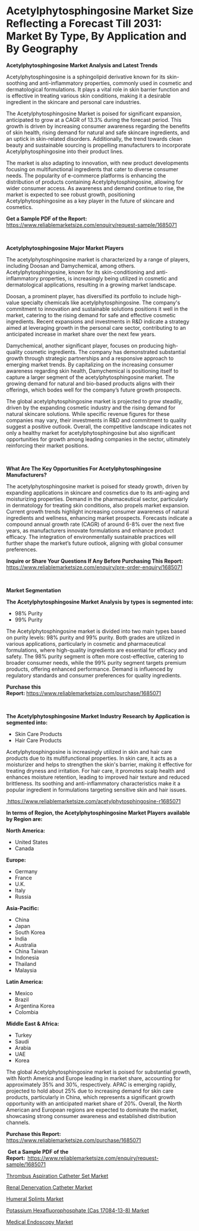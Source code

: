 <p><h1>Acetylphytosphingosine Market Size Reflecting a Forecast Till 2031: Market By Type, By Application and By Geography</h1></p><p><strong>Acetylphytosphingosine Market Analysis and Latest Trends</strong></p>
<p><p>Acetylphytosphingosine is a sphingolipid derivative known for its skin-soothing and anti-inflammatory properties, commonly used in cosmetic and dermatological formulations. It plays a vital role in skin barrier function and is effective in treating various skin conditions, making it a desirable ingredient in the skincare and personal care industries.</p><p>The Acetylphytosphingosine Market is poised for significant expansion, anticipated to grow at a CAGR of 13.3% during the forecast period. This growth is driven by increasing consumer awareness regarding the benefits of skin health, rising demand for natural and safe skincare ingredients, and an uptick in skin-related disorders. Additionally, the trend towards clean beauty and sustainable sourcing is propelling manufacturers to incorporate Acetylphytosphingosine into their product lines.</p><p>The market is also adapting to innovation, with new product developments focusing on multifunctional ingredients that cater to diverse consumer needs. The popularity of e-commerce platforms is enhancing the distribution of products containing Acetylphytosphingosine, allowing for wider consumer access. As awareness and demand continue to rise, the market is expected to see robust growth, positioning Acetylphytosphingosine as a key player in the future of skincare and cosmetics.</p></p>
<p><strong>Get a Sample PDF of the Report:&nbsp;</strong> <a href="https://www.reliablemarketsize.com/enquiry/request-sample/1685071?utm_campaign=1103&utm_medium=2&utm_source=Github&utm_content=ia&utm_term=16102024&utm_id=acetylphytosphingosine">https://www.reliablemarketsize.com/enquiry/request-sample/1685071</a></p>
<p>&nbsp;</p>
<p><strong>Acetylphytosphingosine Major Market Players</strong></p>
<p><p>The acetylphytosphingosine market is characterized by a range of players, including Doosan and Damychemical, among others. Acetylphytosphingosine, known for its skin-conditioning and anti-inflammatory properties, is increasingly being utilized in cosmetic and dermatological applications, resulting in a growing market landscape.</p><p>Doosan, a prominent player, has diversified its portfolio to include high-value specialty chemicals like acetylphytosphingosine. The company's commitment to innovation and sustainable solutions positions it well in the market, catering to the rising demand for safe and effective cosmetic ingredients. Recent expansions and investments in R&D indicate a strategy aimed at leveraging growth in the personal care sector, contributing to an anticipated increase in market share over the next few years.</p><p>Damychemical, another significant player, focuses on producing high-quality cosmetic ingredients. The company has demonstrated substantial growth through strategic partnerships and a responsive approach to emerging market trends. By capitalizing on the increasing consumer awareness regarding skin health, Damychemical is positioning itself to capture a larger segment of the acetylphytosphingosine market. The growing demand for natural and bio-based products aligns with their offerings, which bodes well for the company’s future growth prospects.</p><p>The global acetylphytosphingosine market is projected to grow steadily, driven by the expanding cosmetic industry and the rising demand for natural skincare solutions. While specific revenue figures for these companies may vary, their investments in R&D and commitment to quality suggest a positive outlook. Overall, the competitive landscape indicates not only a healthy market for acetylphytosphingosine but also significant opportunities for growth among leading companies in the sector, ultimately reinforcing their market positions.</p></p>
<p>&nbsp;</p>
<p><strong>What Are The Key Opportunities For Acetylphytosphingosine Manufacturers?</strong></p>
<p><p>The acetylphytosphingosine market is poised for steady growth, driven by expanding applications in skincare and cosmetics due to its anti-aging and moisturizing properties. Demand in the pharmaceutical sector, particularly in dermatology for treating skin conditions, also propels market expansion. Current growth trends highlight increasing consumer awareness of natural ingredients and wellness, enhancing market prospects. Forecasts indicate a compound annual growth rate (CAGR) of around 6-8% over the next five years, as manufacturers innovate formulations and enhance product efficacy. The integration of environmentally sustainable practices will further shape the market’s future outlook, aligning with global consumer preferences.</p></p>
<p><strong>Inquire or Share Your Questions If Any Before Purchasing This Report:</strong> <a href="https://www.reliablemarketsize.com/enquiry/pre-order-enquiry/1685071?utm_campaign=1103&utm_medium=2&utm_source=Github&utm_content=ia&utm_term=16102024&utm_id=acetylphytosphingosine">https://www.reliablemarketsize.com/enquiry/pre-order-enquiry/1685071</a></p>
<p>&nbsp;</p>
<p><strong>Market Segmentation</strong></p>
<p><strong>The Acetylphytosphingosine Market Analysis by types is segmented into:</strong></p>
<p><ul><li>98% Purity</li><li>99% Purity</li></ul></p>
<p><p>The Acetylphytosphingosine market is divided into two main types based on purity levels: 98% purity and 99% purity. Both grades are utilized in various applications, particularly in cosmetic and pharmaceutical formulations, where high-quality ingredients are essential for efficacy and safety. The 98% purity segment is often more cost-effective, catering to broader consumer needs, while the 99% purity segment targets premium products, offering enhanced performance. Demand is influenced by regulatory standards and consumer preferences for quality ingredients.</p></p>
<p><strong>Purchase this Report:&nbsp;</strong><a href="https://www.reliablemarketsize.com/purchase/1685071?utm_campaign=1103&utm_medium=2&utm_source=Github&utm_content=ia&utm_term=16102024&utm_id=acetylphytosphingosine">https://www.reliablemarketsize.com/purchase/1685071</a></p>
<p>&nbsp;</p>
<p><strong>The Acetylphytosphingosine Market Industry Research by Application is segmented into:</strong></p>
<p><ul><li>Skin Care Products</li><li>Hair Care Products</li></ul></p>
<p><p>Acetylphytosphingosine is increasingly utilized in skin and hair care products due to its multifunctional properties. In skin care, it acts as a moisturizer and helps to strengthen the skin's barrier, making it effective for treating dryness and irritation. For hair care, it promotes scalp health and enhances moisture retention, leading to improved hair texture and reduced brittleness. Its soothing and anti-inflammatory characteristics make it a popular ingredient in formulations targeting sensitive skin and hair issues.</p></p>
<p><a href="https://www.reliablemarketsize.com/acetylphytosphingosine-r1685071?utm_campaign=1103&utm_medium=2&utm_source=Github&utm_content=ia&utm_term=16102024&utm_id=acetylphytosphingosine">&nbsp;https://www.reliablemarketsize.com/acetylphytosphingosine-r1685071</a></p>
<p><strong>In terms of Region, the Acetylphytosphingosine Market Players available by Region are:</strong></p>
<p>
    <p> <strong> North America: </strong>
        <ul>
            <li>United States</li>
            <li>Canada</li>
        </ul>
        </p> 
    <p> <strong> Europe: </strong>
        <ul>
            <li>Germany</li>
            <li>France</li>
            <li>U.K.</li>
            <li>Italy</li>
            <li>Russia</li>
        </ul>
        </p> 
    <p> <strong> Asia-Pacific: </strong>
        <ul>
            <li>China</li>
            <li>Japan</li>
            <li>South Korea</li>
            <li>India</li>
            <li>Australia</li>
            <li>China Taiwan</li>
            <li>Indonesia</li>
            <li>Thailand</li>
            <li>Malaysia</li>
        </ul>
        </p> 
    <p> <strong> Latin America: </strong>
        <ul>
            <li>Mexico</li>
            <li>Brazil</li>
            <li>Argentina Korea</li>
            <li>Colombia</li>
        </ul>
        </p> 
    <p> <strong> Middle East & Africa: </strong>
        <ul>
            <li>Turkey</li>
            <li>Saudi</li>
            <li>Arabia</li>
            <li>UAE</li>
            <li>Korea</li>
        </ul>
    </p>
    </p>
<p><p>The global Acetylphytosphingosine market is poised for substantial growth, with North America and Europe leading in market share, accounting for approximately 35% and 30%, respectively. APAC is emerging rapidly, projected to hold about 25% due to increasing demand for skin care products, particularly in China, which represents a significant growth opportunity with an anticipated market share of 20%. Overall, the North American and European regions are expected to dominate the market, showcasing strong consumer awareness and established distribution channels.</p></p>
<p><strong>Purchase this Report: </strong><a href="https://www.reliablemarketsize.com/purchase/1685071?utm_campaign=1103&utm_medium=2&utm_source=Github&utm_content=ia&utm_term=16102024&utm_id=acetylphytosphingosine">https://www.reliablemarketsize.com/purchase/1685071</a></p>
<p>&nbsp;<strong>Get a Sample PDF of the Report:&nbsp;&nbsp;</strong><a href="https://www.reliablemarketsize.com/enquiry/request-sample/1685071?utm_campaign=1103&utm_medium=2&utm_source=Github&utm_content=ia&utm_term=16102024&utm_id=acetylphytosphingosine">https://www.reliablemarketsize.com/enquiry/request-sample/1685071</a></p>
<p><strong></strong></p>
<p><p><a href="https://www.linkedin.com/pulse/thrombus-aspiration-catheter-set-market-essentials-key-players-k7axc?trk=public_post_embed_feed-article-content&utm_campaign=1103&utm_medium=2&utm_source=Github&utm_content=ia&utm_term=16102024&utm_id=acetylphytosphingosine">Thrombus Aspiration Catheter Set Market</a></p><p><a href="https://www.linkedin.com/pulse/renal-denervation-catheter-market-penetration-strategies-untapped-oaqaf?utm_campaign=1103&utm_medium=2&utm_source=Github&utm_content=ia&utm_term=16102024&utm_id=acetylphytosphingosine">Renal Denervation Catheter Market</a></p><p><a href="https://github.com/lallietva4l/Market-Research-Report-List-1/blob/main/humeral-splints-market.md?utm_campaign=1103&utm_medium=2&utm_source=Github&utm_content=ia&utm_term=16102024&utm_id=acetylphytosphingosine">Humeral Splints Market</a></p><p><a href="https://github.com/anidillnagatat/Market-Research-Report-List-1/blob/main/potassium-hexafluorophosphate-cas-17084-13-8-market.md?utm_campaign=1103&utm_medium=2&utm_source=Github&utm_content=ia&utm_term=16102024&utm_id=acetylphytosphingosine">Potassium Hexafluorophosphate (Cas 17084-13-8) Market</a></p><p><a href="https://www.linkedin.com/pulse/booming-medical-endoscopy-market-sector-analysis-growth-projections-hfzac?trk=public_post_embed_feed-article-content&utm_campaign=1103&utm_medium=2&utm_source=Github&utm_content=ia&utm_term=16102024&utm_id=acetylphytosphingosine">Medical Endoscopy Market</a></p></p>